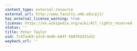 ```yaml
---
content_type: external-resource
external_url: http://www.faculty.umb.edu/pjt/
has_external_license_warning: true
license: https://en.wikipedia.org/wiki/All_rights_reserved
status: ''
title: Peter Taylor
uid: 7c47aab9-a2c0-4e0b-b84f-588f82d31a52
wayback_url: ''
---
```

